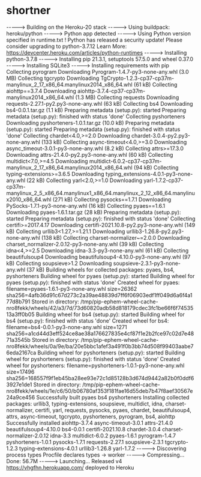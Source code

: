 # shortner
-----> Building on the Heroku-20 stack
-----> Using buildpack: heroku/python
-----> Python app detected
-----> Using Python version specified in runtime.txt
 !     Python has released a security update! Please consider upgrading to python-3.7.12
       Learn More: https://devcenter.heroku.com/articles/python-runtimes
-----> Installing python-3.7.8
-----> Installing pip 21.3.1, setuptools 57.5.0 and wheel 0.37.0
-----> Installing SQLite3
-----> Installing requirements with pip
       Collecting pyrogram
         Downloading Pyrogram-1.4.7-py3-none-any.whl (3.0 MB)
       Collecting tgcrypto
         Downloading TgCrypto-1.2.3-cp37-cp37m-manylinux_2_17_x86_64.manylinux2014_x86_64.whl (61 kB)
       Collecting aiohttp==3.7.4
         Downloading aiohttp-3.7.4-cp37-cp37m-manylinux2014_x86_64.whl (1.3 MB)
       Collecting requests
         Downloading requests-2.27.1-py2.py3-none-any.whl (63 kB)
       Collecting bs4
         Downloading bs4-0.0.1.tar.gz (1.1 kB)
         Preparing metadata (setup.py): started
         Preparing metadata (setup.py): finished with status 'done'
       Collecting pyshorteners
         Downloading pyshorteners-1.0.1.tar.gz (10.0 kB)
         Preparing metadata (setup.py): started
         Preparing metadata (setup.py): finished with status 'done'
       Collecting chardet<4.0,>=2.0
         Downloading chardet-3.0.4-py2.py3-none-any.whl (133 kB)
       Collecting async-timeout<4.0,>=3.0
         Downloading async_timeout-3.0.1-py3-none-any.whl (8.2 kB)
       Collecting attrs>=17.3.0
         Downloading attrs-21.4.0-py2.py3-none-any.whl (60 kB)
       Collecting multidict<7.0,>=4.5
         Downloading multidict-6.0.2-cp37-cp37m-manylinux_2_17_x86_64.manylinux2014_x86_64.whl (94 kB)
       Collecting typing-extensions>=3.6.5
         Downloading typing_extensions-4.0.1-py3-none-any.whl (22 kB)
       Collecting yarl<2.0,>=1.0
         Downloading yarl-1.7.2-cp37-cp37m-manylinux_2_5_x86_64.manylinux1_x86_64.manylinux_2_12_x86_64.manylinux2010_x86_64.whl (271 kB)
       Collecting pysocks==1.7.1
         Downloading PySocks-1.7.1-py3-none-any.whl (16 kB)
       Collecting pyaes==1.6.1
         Downloading pyaes-1.6.1.tar.gz (28 kB)
         Preparing metadata (setup.py): started
         Preparing metadata (setup.py): finished with status 'done'
       Collecting certifi>=2017.4.17
         Downloading certifi-2021.10.8-py2.py3-none-any.whl (149 kB)
       Collecting urllib3<1.27,>=1.21.1
         Downloading urllib3-1.26.8-py2.py3-none-any.whl (138 kB)
       Collecting charset-normalizer~=2.0.0
         Downloading charset_normalizer-2.0.12-py3-none-any.whl (39 kB)
       Collecting idna<4,>=2.5
         Downloading idna-3.3-py3-none-any.whl (61 kB)
       Collecting beautifulsoup4
         Downloading beautifulsoup4-4.10.0-py3-none-any.whl (97 kB)
       Collecting soupsieve>1.2
         Downloading soupsieve-2.3.1-py3-none-any.whl (37 kB)
       Building wheels for collected packages: pyaes, bs4, pyshorteners
         Building wheel for pyaes (setup.py): started
         Building wheel for pyaes (setup.py): finished with status 'done'
         Created wheel for pyaes: filename=pyaes-1.6.1-py3-none-any.whl size=26362 sha256=4afb36d91c67d273c2a39ae48839d7ff6f06903edf1ff049d6a6f4a177d8b791
         Stored in directory: /tmp/pip-ephem-wheel-cache-nro8fekk/wheels/42/a3/7d/73d60820adb58d818179cdec3fc1be66f6f7453513a3ff0b05
         Building wheel for bs4 (setup.py): started
         Building wheel for bs4 (setup.py): finished with status 'done'
         Created wheel for bs4: filename=bs4-0.0.1-py3-none-any.whl size=1271 sha256=a1cd44d3eff524ce8ae38a176627835e4cf87f1e2b2fce97c02d7e4871a3545b
         Stored in directory: /tmp/pip-ephem-wheel-cache-nro8fekk/wheels/0a/9e/ba/20e5bbc1afef3a491f0b3bb74d508f99403aabe76eda2167ca
         Building wheel for pyshorteners (setup.py): started
         Building wheel for pyshorteners (setup.py): finished with status 'done'
         Created wheel for pyshorteners: filename=pyshorteners-1.0.1-py3-none-any.whl size=17496 sha256=168557f9f1eb45ba28ee93e72c1d85128b3d674d9442a82b0f0ddf63927e1de1
         Stored in directory: /tmp/pip-ephem-wheel-cache-nro8fekk/wheels/1e/c6/50/b06780af353f181fae16d55deb7b47f8aef30567e24a9ce456
       Successfully built pyaes bs4 pyshorteners
       Installing collected packages: urllib3, typing-extensions, soupsieve, multidict, idna, charset-normalizer, certifi, yarl, requests, pysocks, pyaes, chardet, beautifulsoup4, attrs, async-timeout, tgcrypto, pyshorteners, pyrogram, bs4, aiohttp
       Successfully installed aiohttp-3.7.4 async-timeout-3.0.1 attrs-21.4.0 beautifulsoup4-4.10.0 bs4-0.0.1 certifi-2021.10.8 chardet-3.0.4 charset-normalizer-2.0.12 idna-3.3 multidict-6.0.2 pyaes-1.6.1 pyrogram-1.4.7 pyshorteners-1.0.1 pysocks-1.7.1 requests-2.27.1 soupsieve-2.3.1 tgcrypto-1.2.3 typing-extensions-4.0.1 urllib3-1.26.8 yarl-1.7.2
-----> Discovering process types
       Procfile declares types -> worker
-----> Compressing...
       Done: 56.7M
-----> Launching...
       Released v4
       https://vhgfhn.herokuapp.com/ deployed to Heroku
